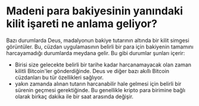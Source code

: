 # Madeni para bakiyesinin yanındaki kilit işareti ne anlama geliyor?

Bazı durumlarda Deus, madalyonun bakiye tutarının altında bir kilit simgesi görüntüler. Bu, cüzdan uygulamasının belirli bir para için bakiyenin tamamını harcayamadığı durumlarda meydana gelir.
Bu gibi durumlar şunları içerir:

- Birisi size gelecekte belirli bir tarihe kadar harcanamayacak olan zaman kilitli Bitcoin'ler gönderdiğinde. Deus ve diğer bazı akıllı Bitcoin cüzdanları bu tür özellikleri sağlıyor.
- yakın zamanda alınan tutarın harcanabilir hale gelmesi için belirli bir sürenin geçmesi gerektiğinde. Bu genellikle kripto para birimine bağlı olarak birkaç dakika ile bir saat arasında değişir.